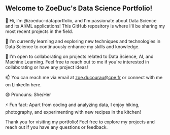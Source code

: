 ## Welcome to ZoeDuc's Data Science Portfolio!

👋 Hi, I’m @zoeduc-dataportfolio, and I'm passionate about Data Science and its AI/ML applications! This GitHub repository is where I'll be sharing my most recent projects in the field.

🌱 I’m currently learning and exploring new techniques and technologies in Data Science to continuously enhance my skills and knowledge.

💼 I'm open to collaborating on projects related to Data Science, AI, and Machine Learning. Feel free to reach out to me if you're interested in collaborating or have any project ideas!

📫 You can reach me via email at zoe.ducourau@cpe.fr or connect with me on LinkedIn here.

😄 Pronouns: She/Her

⚡ Fun fact: Apart from coding and analyzing data, I enjoy hiking, photography, and experimenting with new recipes in the kitchen!

Thank you for visiting my portfolio! Feel free to explore my projects and reach out if you have any questions or feedback.
